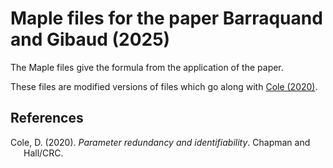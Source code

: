 # Maple files for the paper Barraquand and Gibaud (2025)

The Maple files give the formula from the application of the paper. 

These files are modified versions of files which go along with [Cole (2020)](#ref-cole2020).

## References

<div id="refs" class="references csl-bib-body hanging-indent">

<div id="ref-cole2020" class="csl-entry"> 

Cole, D. (2020). *Parameter redundancy and identifiability*. Chapman and Hall/CRC.

</div>
  
</div>

